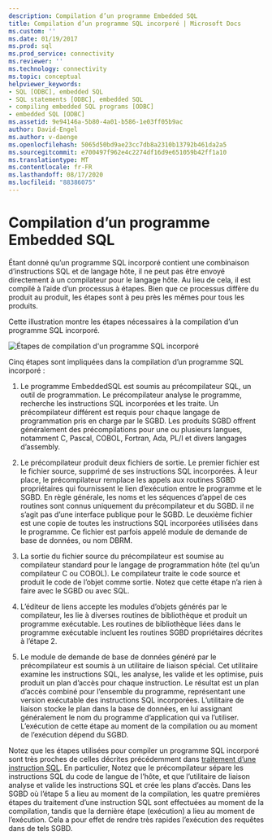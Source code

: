 ```yaml
---
description: Compilation d’un programme Embedded SQL
title: Compilation d’un programme SQL incorporé | Microsoft Docs
ms.custom: ''
ms.date: 01/19/2017
ms.prod: sql
ms.prod_service: connectivity
ms.reviewer: ''
ms.technology: connectivity
ms.topic: conceptual
helpviewer_keywords:
- SQL [ODBC], embedded SQL
- SQL statements [ODBC], embedded SQL
- compiling embedded SQL programs [ODBC]
- embedded SQL [ODBC]
ms.assetid: 9e94146a-5b80-4a01-b586-1e03ff05b9ac
author: David-Engel
ms.author: v-daenge
ms.openlocfilehash: 5065d50bd9ae23cc7db8a2310b13792b461da2a5
ms.sourcegitcommit: e700497f962e4c2274df16d9e651059b42ff1a10
ms.translationtype: MT
ms.contentlocale: fr-FR
ms.lasthandoff: 08/17/2020
ms.locfileid: "88386075"
---
```

# <a name="compiling-an-embedded-sql-program"></a>Compilation d’un programme Embedded SQL
Étant donné qu’un programme SQL incorporé contient une combinaison d’instructions SQL et de langage hôte, il ne peut pas être envoyé directement à un compilateur pour le langage hôte. Au lieu de cela, il est compilé à l’aide d’un processus à étapes. Bien que ce processus diffère du produit au produit, les étapes sont à peu près les mêmes pour tous les produits.  
  
 Cette illustration montre les étapes nécessaires à la compilation d’un programme SQL incorporé.  
  
 ![Étapes de compilation d'un programme SQL incorporé](../../odbc/reference/media/pr02.gif "pr02")  
  
 Cinq étapes sont impliquées dans la compilation d’un programme SQL incorporé :  
  
1.  Le programme EmbeddedSQL est soumis au précompilateur SQL, un outil de programmation. Le précompilateur analyse le programme, recherche les instructions SQL incorporées et les traite. Un précompilateur différent est requis pour chaque langage de programmation pris en charge par le SGBD. Les produits SGBD offrent généralement des précompilations pour une ou plusieurs langues, notamment C, Pascal, COBOL, Fortran, Ada, PL/I et divers langages d’assembly.  
  
2.  Le précompilateur produit deux fichiers de sortie. Le premier fichier est le fichier source, supprimé de ses instructions SQL incorporées. À leur place, le précompilateur remplace les appels aux routines SGBD propriétaires qui fournissent le lien d’exécution entre le programme et le SGBD. En règle générale, les noms et les séquences d’appel de ces routines sont connus uniquement du précompilateur et du SGBD. il ne s’agit pas d’une interface publique pour le SGBD. Le deuxième fichier est une copie de toutes les instructions SQL incorporées utilisées dans le programme. Ce fichier est parfois appelé module de demande de base de données, ou nom DBRM.  
  
3.  La sortie du fichier source du précompilateur est soumise au compilateur standard pour le langage de programmation hôte (tel qu’un compilateur C ou COBOL). Le compilateur traite le code source et produit le code de l’objet comme sortie. Notez que cette étape n’a rien à faire avec le SGBD ou avec SQL.  
  
4.  L’éditeur de liens accepte les modules d’objets générés par le compilateur, les lie à diverses routines de bibliothèque et produit un programme exécutable. Les routines de bibliothèque liées dans le programme exécutable incluent les routines SGBD propriétaires décrites à l’étape 2.  
  
5.  Le module de demande de base de données généré par le précompilateur est soumis à un utilitaire de liaison spécial. Cet utilitaire examine les instructions SQL, les analyse, les valide et les optimise, puis produit un plan d’accès pour chaque instruction. Le résultat est un plan d’accès combiné pour l’ensemble du programme, représentant une version exécutable des instructions SQL incorporées. L’utilitaire de liaison stocke le plan dans la base de données, en lui assignant généralement le nom du programme d’application qui va l’utiliser. L’exécution de cette étape au moment de la compilation ou au moment de l’exécution dépend du SGBD.  
  
 Notez que les étapes utilisées pour compiler un programme SQL incorporé sont très proches de celles décrites précédemment dans [traitement d’une instruction SQL](../../odbc/reference/processing-a-sql-statement.md). En particulier, Notez que le précompilateur sépare les instructions SQL du code de langue de l’hôte, et que l’utilitaire de liaison analyse et valide les instructions SQL et crée les plans d’accès. Dans les SGBD où l’étape 5 a lieu au moment de la compilation, les quatre premières étapes du traitement d’une instruction SQL sont effectuées au moment de la compilation, tandis que la dernière étape (exécution) a lieu au moment de l’exécution. Cela a pour effet de rendre très rapides l’exécution des requêtes dans de tels SGBD.
